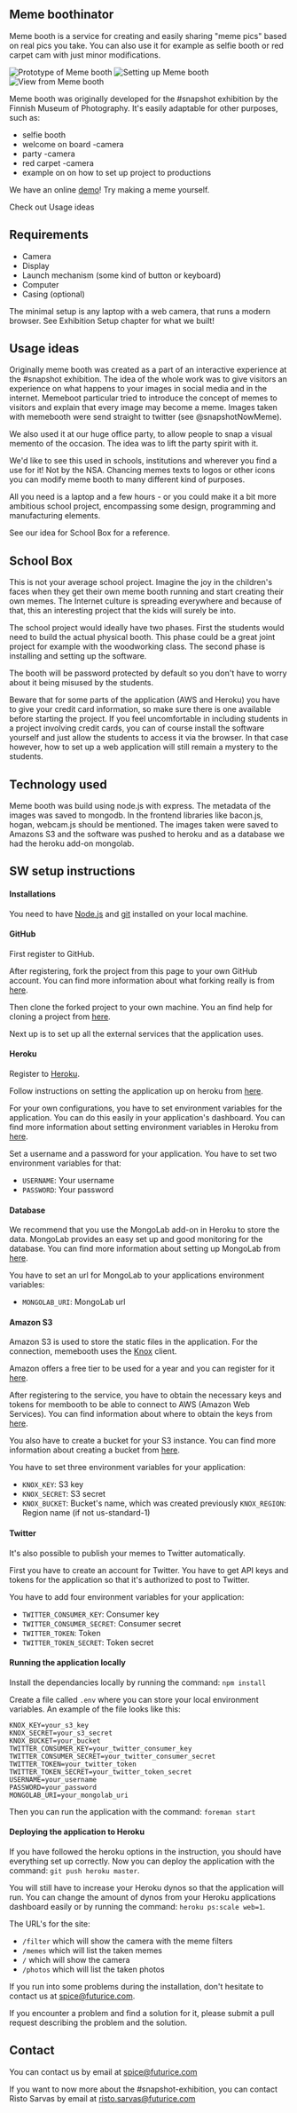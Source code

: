 
Meme boothinator
----------------

Meme booth is a service for creating and easily sharing "meme pics" based on real pics you take. You can also use it for example as selfie booth or red carpet cam with just minor modifications.


![Prototype of Meme booth](setupImages/proto.jpg?raw=true)
![Setting up Meme booth](setupImages/asennus.png?raw=true)
![View from Meme booth](setupImages/empty.png?raw=true)

Meme booth was originally developed for the #snapshot exhibition by the Finnish Museum of Photography. It's easily adaptable for other purposes, such as:

- selfie booth
- welcome on board -camera
- party -camera
- red carpet -camera
- example on on how to set up project to productions

We have an online [demo](http://try-memebooth.herokuapp.com/)! Try making a meme yourself.

Check out Usage ideas

Requirements
------------

- Camera
- Display
- Launch mechanism (some kind of button or keyboard)
- Computer
- Casing (optional)

The minimal setup is any laptop with a web camera, that runs a modern browser. See Exhibition Setup chapter for what we built!

Usage ideas
-----------

Originally meme booth was created as a part of an interactive experience at the #snapshot exhibition. The idea of the whole work was to give visitors an experience on what happens to your images in social media and in the internet. Memeboot particular tried to introduce the concept of memes to visitors and explain that every image may become a meme. Images taken with memebooth were send straight to twitter (see @snapshotNowMeme).

We also used it at our huge office party, to allow people to snap a visual memento of the occasion. The idea was to lift the party spirit with it.

We'd like to see this used in schools, institutions and wherever you find a use for it! Not by the NSA. Chancing memes texts to logos or other icons you can modify meme booth to many different kind of purposes.

All you need is a laptop and a few hours - or you could make it a bit more ambitious school project,
encompassing some design, programming and manufacturing elements.

See our idea for School Box for a reference.

School Box
----------
This is not your average school project. Imagine the joy in the children's faces when they get their own meme booth running and start creating their own memes. The Internet culture is spreading everywhere and because of that, this an interesting project that the kids will surely be into.

The school project would ideally have two phases. First the students would need to build the actual physical booth. This phase could be a great joint project for example with the woodworking class. The second phase is installing and setting up the software.

The booth will be password protected by default so you don't have to worry about it being misused by the students.

Beware that for some parts of the application (AWS and Heroku) you have to give your credit card information, so make sure there is one available before starting the project. If you feel uncomfortable in including students in a project involving credit cards, you can of course install the software yourself and just allow the students to access it via the browser. In that case however, how to set up a web application will still remain a mystery to the students.

Technology used
---------------
Meme booth was build using node.js with express. The metadata of the images was saved to mongodb. In the frontend libraries like bacon.js, hogan, webcam.js should be mentioned. The images taken were saved to Amazons S3 and the software was pushed to heroku and as a database we had the heroku add-on mongolab.

SW setup instructions
---------------------

#### Installations

You need to have [Node.js](http://nodejs.org/) and [git](http://git-scm.com/) installed on your local machine.

#### GitHub

First register to GitHub.

After registering, fork the project from this page to your own GitHub account. You can find more information about what forking really is from [here](https://help.github.com/articles/fork-a-repo/).

Then clone the forked project to your own machine. You 	an find help for cloning a project from [here](https://help.github.com/articles/fork-a-repo/#step-2-create-a-local-clone-of-your-fork).

Next up is to set up all the external services that the application uses.

#### Heroku

Register to [Heroku](https://www.heroku.com/).

Follow instructions on setting the application up on heroku from [here](https://devcenter.heroku.com/articles/getting-started-with-nodejs#set-up).

For your own configurations, you have to set environment variables for the application. You can do this easily in your application's dashboard. You can find more information about setting environment variables in Heroku from [here](https://devcenter.heroku.com/articles/config-vars).

Set a username and a password for your application. You have to set two environment variables for that:

- `USERNAME`: Your username
- `PASSWORD`: Your password

#### Database

We recommend that you use the MongoLab add-on in Heroku to store the data. MongoLab provides an easy set up and good monitoring for the database. You can find more information about setting up MongoLab from [here](https://devcenter.heroku.com/articles/mongoLab).

You have to set an url for MongoLab to your applications environment variables:

- `MONGOLAB_URI`: MongoLab url

#### Amazon S3

Amazon S3 is used to store the static files in the application. For the connection, memebooth uses the [Knox](https://www.npmjs.org/package/knox) client.

Amazon offers a free tier to be used for a year and you can register for it [here](http://aws.amazon.com/).

After registering to the service, you have to obtain the necessary keys and tokens for membooth to be able to connect to AWS (Amazon Web Services). You can find information about where to obtain the keys from [here](http://docs.aws.amazon.com/AWSSimpleQueueService/latest/SQSGettingStartedGuide/AWSCredentials.html).

You also have to create a bucket for your S3 instance. You can find more information about creating a bucket from [here](http://docs.aws.amazon.com/AmazonS3/latest/gsg/CreatingABucket.html).

You have to set three environment variables for your application:

- `KNOX_KEY`: S3 key
- `KNOX_SECRET`: S3 secret
- `KNOX_BUCKET`: Bucket's name, which was created previously
  `KNOX_REGION`: Region name (if not us-standard-1)

#### Twitter

It's also possible to publish your memes to Twitter automatically.

First you have to create an account for Twitter. You have to get API keys and tokens for the application so that it's authorized to post to Twitter.

You have to add four environment variables for your application:

- `TWITTER_CONSUMER_KEY`: Consumer key
- `TWITTER_CONSUMER_SECRET`: Consumer secret
- `TWITTER_TOKEN`: Token
- `TWITTER_TOKEN_SECRET`: Token secret

#### Running the application locally

Install the dependancies locally by running the command: `npm install`

Create a file called `.env` where you can store your local environment variables. An example of the file looks like this:
```
KNOX_KEY=your_s3_key
KNOX_SECRET=your_s3_secret
KNOX_BUCKET=your_bucket
TWITTER_CONSUMER_KEY=your_twitter_consumer_key
TWITTER_CONSUMER_SECRET=your_twitter_consumer_secret
TWITTER_TOKEN=your_twitter_token
TWITTER_TOKEN_SECRET=your_twitter_token_secret
USERNAME=your_username
PASSWORD=your_password
MONGOLAB_URI=your_mongolab_uri
```

Then you can run the application with the command:
`foreman start`

#### Deploying the application to Heroku

If you have followed the heroku options in the instruction, you should have everything set up correctly. Now you can deploy the application with the command: `git push heroku master`.

You will still have to increase your Heroku dynos so that the application will run. You can change the amount of dynos from your Heroku applications dashboard easily or by running the command: `heroku ps:scale web=1`.

The URL's for the site:

- `/filter` which will show the camera with the meme filters
- `/memes` which will list the taken memes
- `/` which will show the camera
- `/photos` which will list the taken photos

If you run into some problems during the installation, don't hesitate to contact us at spice@futurice.com.

If you encounter a problem and find a solution for it, please submit a pull request describing the problem and the solution.

Contact
-------

You can contact us by email at spice@futurice.com

If you want to now more about the #snapshot-exhibition, you can contact Risto Sarvas by email at risto.sarvas@futurice.com
